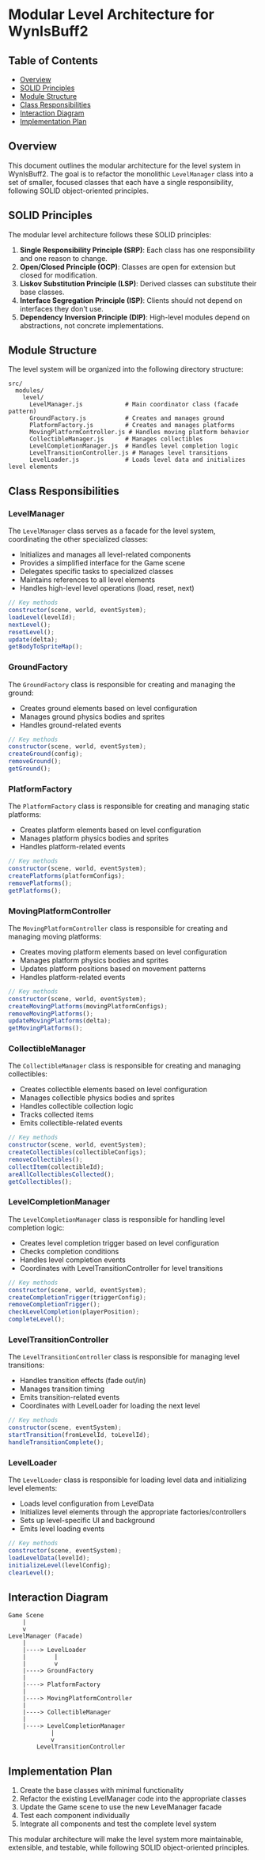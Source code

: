 # Modular Level Architecture for WynIsBuff2

## Table of Contents

- [Overview](#overview)
- [SOLID Principles](#solid-principles)
- [Module Structure](#module-structure)
- [Class Responsibilities](#class-responsibilities)
- [Interaction Diagram](#interaction-diagram)
- [Implementation Plan](#implementation-plan)

## Overview

This document outlines the modular architecture for the level system in WynIsBuff2. The goal is to refactor the monolithic `LevelManager` class into a set of smaller, focused classes that each have a single responsibility, following SOLID object-oriented principles.

## SOLID Principles

The modular level architecture follows these SOLID principles:

1. **Single Responsibility Principle (SRP)**: Each class has one responsibility and one reason to change.
2. **Open/Closed Principle (OCP)**: Classes are open for extension but closed for modification.
3. **Liskov Substitution Principle (LSP)**: Derived classes can substitute their base classes.
4. **Interface Segregation Principle (ISP)**: Clients should not depend on interfaces they don't use.
5. **Dependency Inversion Principle (DIP)**: High-level modules depend on abstractions, not concrete implementations.

## Module Structure

The level system will be organized into the following directory structure:

```
src/
  modules/
    level/
      LevelManager.js            # Main coordinator class (facade pattern)
      GroundFactory.js           # Creates and manages ground
      PlatformFactory.js         # Creates and manages platforms
      MovingPlatformController.js # Handles moving platform behavior
      CollectibleManager.js      # Manages collectibles
      LevelCompletionManager.js  # Handles level completion logic
      LevelTransitionController.js # Manages level transitions
      LevelLoader.js             # Loads level data and initializes level elements
```

## Class Responsibilities

### LevelManager

The `LevelManager` class serves as a facade for the level system, coordinating the other specialized classes:

- Initializes and manages all level-related components
- Provides a simplified interface for the Game scene
- Delegates specific tasks to specialized classes
- Maintains references to all level elements
- Handles high-level level operations (load, reset, next)

```javascript
// Key methods
constructor(scene, world, eventSystem);
loadLevel(levelId);
nextLevel();
resetLevel();
update(delta);
getBodyToSpriteMap();
```

### GroundFactory

The `GroundFactory` class is responsible for creating and managing the ground:

- Creates ground elements based on level configuration
- Manages ground physics bodies and sprites
- Handles ground-related events

```javascript
// Key methods
constructor(scene, world, eventSystem);
createGround(config);
removeGround();
getGround();
```

### PlatformFactory

The `PlatformFactory` class is responsible for creating and managing static platforms:

- Creates platform elements based on level configuration
- Manages platform physics bodies and sprites
- Handles platform-related events

```javascript
// Key methods
constructor(scene, world, eventSystem);
createPlatforms(platformConfigs);
removePlatforms();
getPlatforms();
```

### MovingPlatformController

The `MovingPlatformController` class is responsible for creating and managing moving platforms:

- Creates moving platform elements based on level configuration
- Manages platform physics bodies and sprites
- Updates platform positions based on movement patterns
- Handles platform-related events

```javascript
// Key methods
constructor(scene, world, eventSystem);
createMovingPlatforms(movingPlatformConfigs);
removeMovingPlatforms();
updateMovingPlatforms(delta);
getMovingPlatforms();
```

### CollectibleManager

The `CollectibleManager` class is responsible for creating and managing collectibles:

- Creates collectible elements based on level configuration
- Manages collectible physics bodies and sprites
- Handles collectible collection logic
- Tracks collected items
- Emits collectible-related events

```javascript
// Key methods
constructor(scene, world, eventSystem);
createCollectibles(collectibleConfigs);
removeCollectibles();
collectItem(collectibleId);
areAllCollectiblesCollected();
getCollectibles();
```

### LevelCompletionManager

The `LevelCompletionManager` class is responsible for handling level completion logic:

- Creates level completion trigger based on level configuration
- Checks completion conditions
- Handles level completion events
- Coordinates with LevelTransitionController for level transitions

```javascript
// Key methods
constructor(scene, world, eventSystem);
createCompletionTrigger(triggerConfig);
removeCompletionTrigger();
checkLevelCompletion(playerPosition);
completeLevel();
```

### LevelTransitionController

The `LevelTransitionController` class is responsible for managing level transitions:

- Handles transition effects (fade out/in)
- Manages transition timing
- Emits transition-related events
- Coordinates with LevelLoader for loading the next level

```javascript
// Key methods
constructor(scene, eventSystem);
startTransition(fromLevelId, toLevelId);
handleTransitionComplete();
```

### LevelLoader

The `LevelLoader` class is responsible for loading level data and initializing level elements:

- Loads level configuration from LevelData
- Initializes level elements through the appropriate factories/controllers
- Sets up level-specific UI and background
- Emits level loading events

```javascript
// Key methods
constructor(scene, eventSystem);
loadLevelData(levelId);
initializeLevel(levelConfig);
clearLevel();
```

## Interaction Diagram

```
Game Scene
    |
    v
LevelManager (Facade)
    |
    |----> LevelLoader
    |        |
    |        v
    |----> GroundFactory
    |
    |----> PlatformFactory
    |
    |----> MovingPlatformController
    |
    |----> CollectibleManager
    |
    |----> LevelCompletionManager
            |
            v
        LevelTransitionController
```

## Implementation Plan

1. Create the base classes with minimal functionality
2. Refactor the existing LevelManager code into the appropriate classes
3. Update the Game scene to use the new LevelManager facade
4. Test each component individually
5. Integrate all components and test the complete level system

This modular architecture will make the level system more maintainable, extensible, and testable, while following SOLID object-oriented principles.
